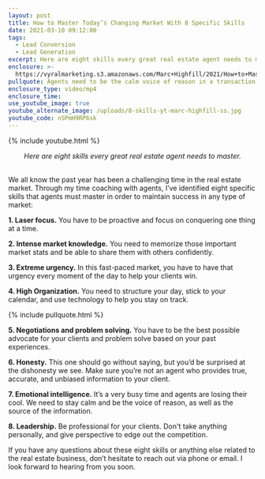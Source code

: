 ```yaml
---
layout: post
title: How to Master Today’s Changing Market With 8 Specific Skills
date: 2021-03-10 09:12:00
tags:
  - Lead Conversion
  - Lead Generation
excerpt: Here are eight skills every great real estate agent needs to master.
enclosure: >-
  https://vyralmarketing.s3.amazonaws.com/Marc+Highfill/2021/How+to+Master+Today%E2%80%99s+Changing+Market+With+8+Specific+Skills.mp4
pullquote: Agents need to be the calm voice of reason in a transaction.
enclosure_type: video/mp4
enclosure_time:
use_youtube_image: true
youtube_alternate_image: /uploads/8-skills-yt-marc-highfill-ss.jpg
youtube_code: nSPmH9RP6sk
---
```

{% include youtube.html %}

<center><em>Here are eight skills every great real estate agent needs to master.</em></center>
<br>

We all know the past year has been a challenging time in the real estate market. Through my time coaching with agents, I’ve identified eight specific skills that agents must master in order to maintain success in any type of market:

**1\. Laser focus.** You have to be proactive and focus on conquering one thing at a time.

**2\. Intense market knowledge.** You need to memorize those important market stats and be able to share them with others confidently.

**3\. Extreme urgency.** In this fast-paced market, you have to have that urgency every moment of the day to help your clients win.

**4\. High Organization.** You need to structure your day, stick to your calendar, and use technology to help you stay on track.

{% include pullquote.html %}

**5\. Negotiations and problem solving.** You have to be the best possible advocate for your clients and problem solve based on your past experiences.

**6\. Honesty.** This one should go without saying, but you’d be surprised at the dishonesty we see. Make sure you’re not an agent who provides true, accurate, and unbiased information to your client.

**7\. Emotional intelligence.** It’s a very busy time and agents are losing their cool. We need to stay calm and be the voice of reason, as well as the source of the information.

**8\. Leadership.** Be professional for your clients. Don't take anything personally, and give perspective to edge out the competition.

If you have any questions about these eight skills or anything else related to the real estate business, don’t hesitate to reach out via phone or email. I look forward to hearing from you soon.
